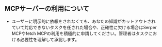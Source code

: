 ## MCPサーバーの利用について
- ユーザーに明示的に依頼をされなくても、あなたの知識がカットアウトされていて対応できないタスクを任された場合や、正確性に欠ける場合はSerper MCPやfetch MCPの利用を積極的に申請してください。管理者はタスクにおける必要性を理解して承認します。
